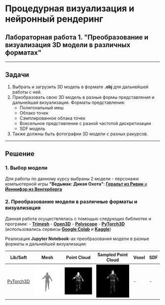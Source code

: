 # Процедурная визуализация и нейронный рендеринг

## Лабораторная работа 1. "Преобразование и визуализация 3D модели в различных форматах"

---
## Задачи
1. Выбрать и загрузить 3D модель в формате **.obj** для дальнейшей работы с ней.
2. Преобразовать свою 3D модель в разные формы представления и дальнейшая визуализация. Форматы представления: 
    - Полигональный меш
    - Облако точек
    - Сэмплированное облака точек
    - Воксельное представление с разной частотой дискретизации
    - SDF модель
3. Также должны быть фотографии 3D модели с разных ракурсов.	

---
## Решение
### 1. Выбор модели 
Для работы по данному курсу выбраны 2 модели - персонажи компьютерной игры **"Ведьмак: Дикая Охота"**: [**Геральт из Ривии** и **Йеннифэр из Венгерберга**](Models3D/README-ru.md)

### 2. Преобразование модели в различные форматы и визуализация 

Данная работа осуществлялась с помощью следующих библиотек и программ: 
    - [**Trimesh**](https://trimsh.org/)
    - [**Open3D**](http://www.open3d.org/)
    - [**Polyscope**](https://polyscope.run/py/)
    - [**PyTorch3D**](https://pytorch3d.org/) (использовались сервисы [**Google Colab**](https://colab.research.google.com/) и [**Kaggle**](https://www.kaggle.com/))

Реализация **Jupyter Notebook**-ах преобразования модели в разные форматы и дальнейшей визуализации:

|Lib/Soft|Mesh|Point Cloud|Sampled Point Cloud|Voxel|SDF|
|---|---|---|---|---|---|
|[PyTorch3D](Notebooks/Pytorch3D.%203D%20model%20rendering.ipynb)|![Geralt](Results/Pytorch3D.%20Mesh%20Rendering%20(Geralt).gif)|![Geralt](Results/Pytorch3D.%20Point%20Cloud%20Rendering%20(Geralt).gif)|![Geralt](Results/Pytorch3D.%20Sampled%20Point%20Cloud%20Rendering%20(Geralt).gif)|-|-|